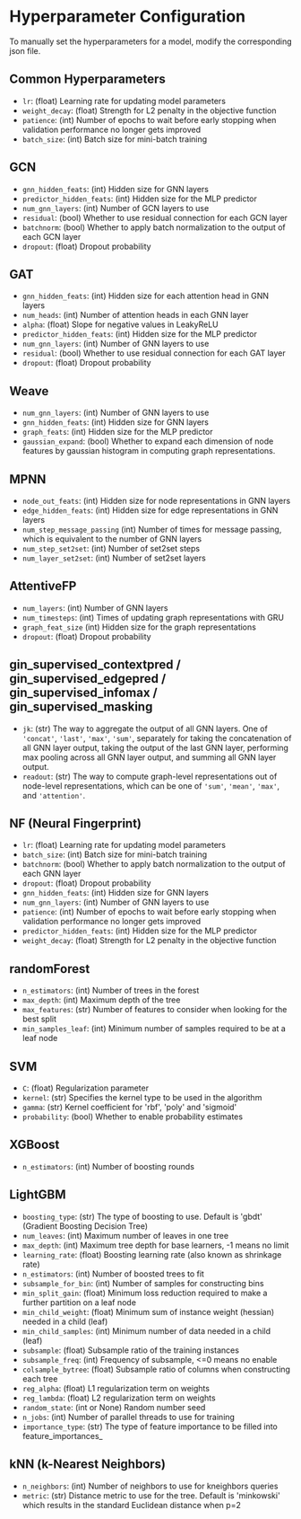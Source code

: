 # Hyperparameter Configuration

To manually set the hyperparameters for a model, modify the corresponding json file.

## Common Hyperparameters

- `lr`: (float) Learning rate for updating model parameters
- `weight_decay`: (float) Strength for L2 penalty in the objective function
- `patience`: (int) Number of epochs to wait before early stopping when validation performance no longer gets improved
- `batch_size`: (int) Batch size for mini-batch training

## GCN

- `gnn_hidden_feats`: (int) Hidden size for GNN layers
- `predictor_hidden_feats`: (int) Hidden size for the MLP predictor
- `num_gnn_layers`: (int) Number of GCN layers to use
- `residual`: (bool) Whether to use residual connection for each GCN layer
- `batchnorm`: (bool) Whether to apply batch normalization to the output of each GCN layer
- `dropout`: (float) Dropout probability

## GAT

- `gnn_hidden_feats`: (int) Hidden size for each attention head in GNN layers
- `num_heads`: (int) Number of attention heads in each GNN layer
- `alpha`: (float) Slope for negative values in LeakyReLU
- `predictor_hidden_feats`: (int) Hidden size for the MLP predictor
- `num_gnn_layers`: (int) Number of GNN layers to use
- `residual`: (bool) Whether to use residual connection for each GAT layer
- `dropout`: (float) Dropout probability

## Weave

- `num_gnn_layers`: (int) Number of GNN layers to use
- `gnn_hidden_feats`: (int) Hidden size for GNN layers
- `graph_feats`: (int) Hidden size for the MLP predictor
- `gaussian_expand`: (bool) Whether to expand each dimension of node features by 
gaussian histogram in computing graph representations.

## MPNN

- `node_out_feats`: (int) Hidden size for node representations in GNN layers
- `edge_hidden_feats`: (int) Hidden size for edge representations in GNN layers
- `num_step_message_passing` (int) Number of times for message passing, which is equivalent to the number of GNN layers
- `num_step_set2set`: (int) Number of set2set steps
- `num_layer_set2set`: (int) Number of set2set layers

## AttentiveFP

- `num_layers`: (int) Number of GNN layers
- `num_timesteps`: (int) Times of updating graph representations with GRU
- `graph_feat_size` (int) Hidden size for the graph representations
- `dropout`: (float) Dropout probability

## gin_supervised_contextpred / gin_supervised_edgepred / gin_supervised_infomax / gin_supervised_masking

- `jk`: (str) The way to aggregate the output of all GNN layers. One of `'concat'`, `'last'`, `'max'`, 
`'sum'`, separately for taking the concatenation of all GNN layer output, taking the output of the last 
GNN layer, performing max pooling across all GNN layer output, and summing all GNN layer output.
- `readout`: (str) The way to compute graph-level representations out of node-level representations, which 
can be one of `'sum'`, `'mean'`, `'max'`, and `'attention'`.

## NF (Neural Fingerprint)

- `lr`: (float) Learning rate for updating model parameters
- `batch_size`: (int) Batch size for mini-batch training
- `batchnorm`: (bool) Whether to apply batch normalization to the output of each GNN layer
- `dropout`: (float) Dropout probability
- `gnn_hidden_feats`: (int) Hidden size for GNN layers
- `num_gnn_layers`: (int) Number of GNN layers to use
- `patience`: (int) Number of epochs to wait before early stopping when validation performance no longer gets improved
- `predictor_hidden_feats`: (int) Hidden size for the MLP predictor
- `weight_decay`: (float) Strength for L2 penalty in the objective function

## randomForest

- `n_estimators`: (int) Number of trees in the forest
- `max_depth`: (int) Maximum depth of the tree
- `max_features`: (str) Number of features to consider when looking for the best split
- `min_samples_leaf`: (int) Minimum number of samples required to be at a leaf node

## SVM

- `C`: (float) Regularization parameter
- `kernel`: (str) Specifies the kernel type to be used in the algorithm
- `gamma`: (str) Kernel coefficient for 'rbf', 'poly' and 'sigmoid'
- `probability`: (bool) Whether to enable probability estimates

## XGBoost

- `n_estimators`: (int) Number of boosting rounds

## LightGBM

- `boosting_type`: (str) The type of boosting to use. Default is 'gbdt' (Gradient Boosting Decision Tree)
- `num_leaves`: (int) Maximum number of leaves in one tree
- `max_depth`: (int) Maximum tree depth for base learners, -1 means no limit
- `learning_rate`: (float) Boosting learning rate (also known as shrinkage rate)
- `n_estimators`: (int) Number of boosted trees to fit
- `subsample_for_bin`: (int) Number of samples for constructing bins
- `min_split_gain`: (float) Minimum loss reduction required to make a further partition on a leaf node
- `min_child_weight`: (float) Minimum sum of instance weight (hessian) needed in a child (leaf)
- `min_child_samples`: (int) Minimum number of data needed in a child (leaf)
- `subsample`: (float) Subsample ratio of the training instances
- `subsample_freq`: (int) Frequency of subsample, <=0 means no enable
- `colsample_bytree`: (float) Subsample ratio of columns when constructing each tree
- `reg_alpha`: (float) L1 regularization term on weights
- `reg_lambda`: (float) L2 regularization term on weights
- `random_state`: (int or None) Random number seed
- `n_jobs`: (int) Number of parallel threads to use for training
- `importance_type`: (str) The type of feature importance to be filled into feature_importances_

## kNN (k-Nearest Neighbors)

- `n_neighbors`: (int) Number of neighbors to use for kneighbors queries
- `metric`: (str) Distance metric to use for the tree. Default is 'minkowski' which results in the standard Euclidean distance when p=2